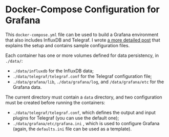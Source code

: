 # Docker-Compose Configuration for Grafana

This `docker-compose.yml` file can be used to build a Grafana environment that also includes InfluxDB and Telegraf. I wrote [a more detailed post](https://nuntz.com/projects/building-dashboards-with-grafana/)  that explains the setup and contains sample configuration files.

Each container has one or more volumes defined for data persistency, in `./data/`:

* `./data/influxdb` for the InfluxDB data;
* `./data/telegraf/telegraf.conf` for the Telegraf configuration file;
* `./data/grafana/lib`, `./data/grafana/log`, and `/data/grafana/etc` for the Grafana data.

The current directory must contain a `data` directory, and two configuration must be created before running the containers:

* `./data/telegraf/telegraf.conf`, which defines the output and input plugins for Telegraf (you can use the default one);
* `./data/grafana/etc/grafana.ini` , which is used to configure Grafana (again, the `defaults.ini` file can be used as a template).
